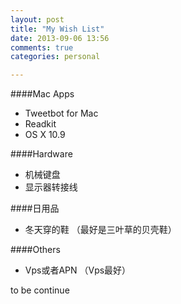 ```yaml
---
layout: post
title: "My Wish List"
date: 2013-09-06 13:56
comments: true
categories: personal

---
```


 
####Mac Apps
* Tweetbot for Mac
* Readkit
* OS X 10.9

####Hardware
* 机械键盘
* 显示器转接线

####日用品
* 冬天穿的鞋 （最好是三叶草的贝壳鞋）

####Others
* Vps或者APN （Vps最好）

to be continue
